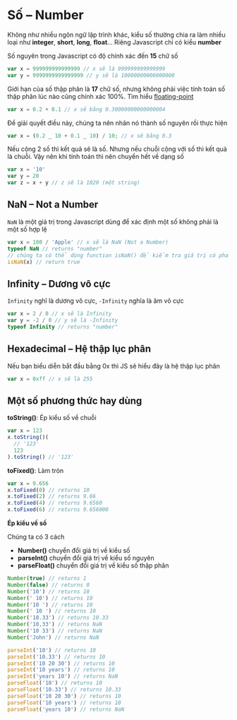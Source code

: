 # Số – Number

Không như nhiều ngôn ngữ lập trình khác, kiểu số thường chia ra làm nhiều loại như **integer**, **short**, **long**, **float**… Riêng Javascript chỉ có kiểu **number**

Số nguyên trong Javascript có độ chính xác đến **15** chữ số

```javascript
var x = 999999999999999 // x sẽ là 999999999999999
var y = 9999999999999999 // y sẽ là 10000000000000000
```

Giới hạn của số thập phân là **17** chữ số, nhưng không phải việc tính toán số thập phân lúc nào cũng chính xác 100%. Tìm hiểu [floating-point](https://floating-point-gui.de/)

```javascript
var x = 0.2 + 0.1 // x sẽ bằng 0.30000000000000004
```

Để giải quyết điều này, chúng ta nên nhân nó thành số nguyên rồi thực hiện

```javascript
var x = (0.2 _ 10 + 0.1 _ 10) / 10; // x sẽ bằng 0.3
```

Nếu cộng 2 số thì kết quả sẽ là số. Nhưng nếu chuỗi cộng với số thì kết quả là chuỗi. Vậy nên khi tính toán thì nên chuyển hết về dạng số

```javascript
var x = '10'
var y = 20
var z = x + y // z sẽ là 1020 (một string)
```

## NaN – Not a Number

`NaN` là một giá trị trong Javascript dùng để xác định một số không phải là một số hợp lệ

```javascript
var x = 100 / 'Apple' // x sẽ là NaN (Not a Number)
typeof NaN // returns "number"
// chúng ta có thể dùng function isNaN() để kiểm tra giá trị có phải là NaN hay không
isNaN(x) // return true
```

## Infinity – Dương vô cực

`Infinity` nghĩ là dương vô cực, `-Infinity` nghĩa là âm vô cực

```javascript
var x = 2 / 0 // x sẽ là Infinity
var y = -2 / 0 // y sẽ là -Infinity
typeof Infinity // returns "number"
```

## Hexadecimal – Hệ thập lục phân

Nếu bạn biểu diễn bắt đầu bằng 0x thì JS sẽ hiểu đây là hệ thập lục phân

```javascript
var x = 0xff // x sẽ là 255
```

## Một số phương thức hay dùng

**toString()**: Ép kiểu số về chuỗi

```javascript
var x = 123
x.toString()(
  // '123'
  123
).toString() // '123'
```

**toFixed()**: Làm tròn

```javascript
var x = 9.656
x.toFixed(0) // returns 10
x.toFixed(2) // returns 9.66
x.toFixed(4) // returns 9.6560
x.toFixed(6) // returns 9.656000
```

**Ép kiểu về số**

Chúng ta có 3 cách

- **Number()** chuyển đổi giá trị về kiểu số
- **parseInt()** chuyển đổi giá trị về kiểu số nguyên
- **parseFloat()** chuyển đổi giá trị về kiểu số thập phân

```javascript
Number(true) // returns 1
Number(false) // returns 0
Number('10') // returns 10
Number(' 10') // returns 10
Number('10 ') // returns 10
Number(' 10 ') // returns 10
Number('10.33') // returns 10.33
Number('10,33') // returns NaN
Number('10 33') // returns NaN
Number('John') // returns NaN
```

```javascript
parseInt('10') // returns 10
parseInt('10.33') // returns 10
parseInt('10 20 30') // returns 10
parseInt('10 years') // returns 10
parseInt('years 10') // returns NaN
parseFloat('10') // returns 10
parseFloat('10.33') // returns 10.33
parseFloat('10 20 30') // returns 10
parseFloat('10 years') // returns 10
parseFloat('years 10') // returns NaN
```
